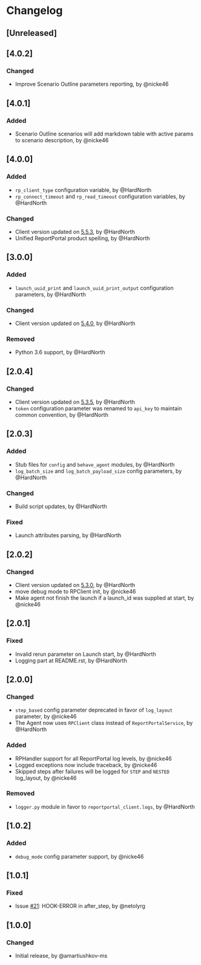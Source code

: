 # Changelog

## [Unreleased]

## [4.0.2]
### Changed
- Improve Scenario Outline parameters reporting, by @nicke46

## [4.0.1]
### Added
- Scenario Outline scenarios will add markdown table with active params to scenario description, by @nicke46

## [4.0.0]
### Added
- `rp_client_type` configuration variable, by @HardNorth
- `rp_connect_timeout` and `rp_read_timeout` configuration variables, by @HardNorth
### Changed
- Client version updated on [5.5.3](https://github.com/reportportal/client-Python/releases/tag/5.5.3), by @HardNorth
- Unified ReportPortal product spelling, by @HardNorth

## [3.0.0]
### Added
- `launch_uuid_print` and `launch_uuid_print_output` configuration parameters, by @HardNorth
### Changed
- Client version updated on [5.4.0](https://github.com/reportportal/client-Python/releases/tag/5.4.0), by @HardNorth
### Removed
- Python 3.6 support, by @HardNorth

## [2.0.4]
### Changed
- Client version updated on [5.3.5](https://github.com/reportportal/client-Python/releases/tag/5.3.5), by @HardNorth
- `token` configuration parameter was renamed to `api_key` to maintain common convention, by @HardNorth

## [2.0.3]
### Added
- Stub files for `config` and `behave_agent` modules, by @HardNorth
- `log_batch_size` and `log_batch_payload_size` config parameters, by @HardNorth
### Changed
- Build script updates, by @HardNorth
### Fixed
- Launch attributes parsing, by @HardNorth

## [2.0.2]
### Changed
- Client version updated on [5.3.0](https://github.com/reportportal/client-Python/releases/tag/5.3.0), by @HardNorth
- move debug mode to RPClient init, by @nicke46
- Make agent not finish the launch if a launch_id was supplied at start, by @nicke46

## [2.0.1]
### Fixed
- Invalid rerun parameter on Launch start, by @HardNorth
- Logging part at README.rst, by @HardNorth

## [2.0.0]
### Changed
- `step_based` config parameter deprecated in favor of `log_layout` parameter, by @nicke46
- The Agent now uses `RPClient` class instead of `ReportPortalService`, by @HardNorth
### Added
- RPHandler support for all ReportPortal log levels, by @nicke46
- Logged exceptions now include traceback, by @nicke46
- Skipped steps after failures will be logged for `STEP` and `NESTED` log_layout, by @nicke46
### Removed
- `logger.py` module in favor to `reportportal_client.logs`, by @HardNorth

## [1.0.2]
### Added
- `debug_mode` config parameter support, by @nicke46

## [1.0.1]
### Fixed
- Issue [#21](https://github.com/reportportal/agent-python-behave/issues/21): HOOK-ERROR in after_step, by @netolyrg

## [1.0.0]
### Changed
- Initial release, by @amartiushkov-ms
